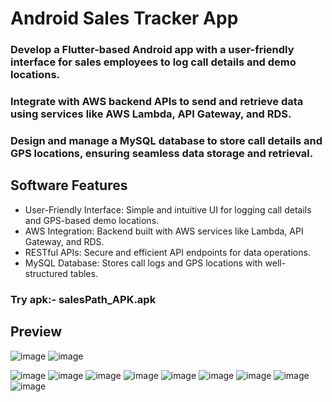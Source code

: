 # Android Sales Tracker App
### Develop a Flutter-based Android app with a user-friendly interface for sales employees to log call details and demo locations.
### Integrate with AWS backend APIs to send and retrieve data using services like AWS Lambda, API Gateway, and RDS.
### Design and manage a MySQL database to store call details and GPS locations, ensuring seamless data storage and retrieval.

## Software Features
* User-Friendly Interface: Simple and intuitive UI for logging call details and GPS-based demo locations.
* AWS Integration: Backend built with AWS services like Lambda, API Gateway, and RDS.
* RESTful APIs: Secure and efficient API endpoints for data operations.
* MySQL Database: Stores call logs and GPS locations with well-structured tables.

### Try apk:- salesPath_APK.apk

## Preview

![image](https://github.com/Sushanthsush43/SalesEmploye_WorkTracking_Flutter/blob/main/assets/1.jpg)
![image](https://github.com/Sushanthsush43/SalesEmploye_WorkTracking_Flutter/blob/main/assets/2.jpg)

![image](https://github.com/Sushanthsush43/SalesEmploye_WorkTracking_Flutter/blob/main/assets/3.jpg)
![image](https://github.com/Sushanthsush43/SalesEmploye_WorkTracking_Flutter/blob/main/assets/4.jpg)
![image](https://github.com/Sushanthsush43/SalesEmploye_WorkTracking_Flutter/blob/main/assets/0.jpg)
![image](https://github.com/Sushanthsush43/SalesEmploye_WorkTracking_Flutter/blob/main/assets/00.jpg)
![image](https://github.com/Sushanthsush43/SalesEmploye_WorkTracking_Flutter/blob/main/assets/22.jpg)
![image](https://github.com/Sushanthsush43/SalesEmploye_WorkTracking_Flutter/blob/main/assets/44.jpg)
![image](https://github.com/Sushanthsush43/SalesEmploye_WorkTracking_Flutter/blob/main/assets/66.jpg)
![image](https://github.com/Sushanthsush43/SalesEmploye_WorkTracking_Flutter/blob/main/assets/88.jpg)
![image](https://github.com/Sushanthsush43/SalesEmploye_WorkTracking_Flutter/blob/main/assets/99.jpg)


